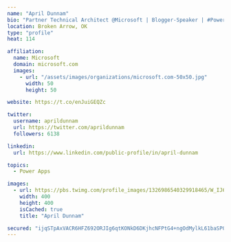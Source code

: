 ```yaml
---
name: "April Dunnam"
bio: "Partner Technical Architect @Microsoft | Blogger-Speaker | #PowerApps, #PowerAutomate, #Office365, #SharePoint | #WIT | #Karaoke Queen"
location: Broken Arrow, OK
type: "profile"
heat: 114

affiliation:
  name: Microsoft
  domain: microsoft.com
  images:
    - url: "/assets/images/organizations/microsoft.com-50x50.jpg"
      width: 50
      height: 50

website: https://t.co/enJuiGEQZc

twitter:
  username: aprildunnam
  url: https://twitter.com/aprildunnam
  followers: 6138

linkedin:
  url: https://www.linkedin.com/public-profile/in/april-dunnam

topics:
  - Power Apps

images:
  - url: https://pbs.twimg.com/profile_images/1326986540329918465/W_IJ6Ih2_400x400.jpg
    width: 400
    height: 400
    isCached: true
    title: "April Dunnam"

secured: "ijqSTpAxVACR6HFZ692ORJIg6qtKONkD6DKjhcNFPtG4+ngOdMylkL61baSP0cd/UYDH2KCkIhBolewISah8AhfmYRipK4Id9Hry168S+WkFftLrrVqs2vE0JG/Dc1aUWuKqOA0Rven8HpD+72/Xggyxps9m2LTrddh9DUEWWSqMONceOUis6eKitCMT9FjV13dN9j0cAJpcU0KuyEzjwQObYUovE2Xz4sC2NMHBerRev6nf7eLAM6cRfP669Ofw4FH2t2u7LumOznZ3hRFdgnhPfR73xMZDGYoIion/Urkq0PiTHaHc1mxy+tpKvCcna4ixHdzTG9YkWeNyKd9ByxX7nujIMmVgu5K6JCBUFBcesG6o1E/GwQF07io44w8kSmgOg56h33hgIMNtor2jd0INh1OdTz/jmMq5aJ1swqk=;iqdSAtpSBxpj5KBvCKb2SQ=="
---
```


